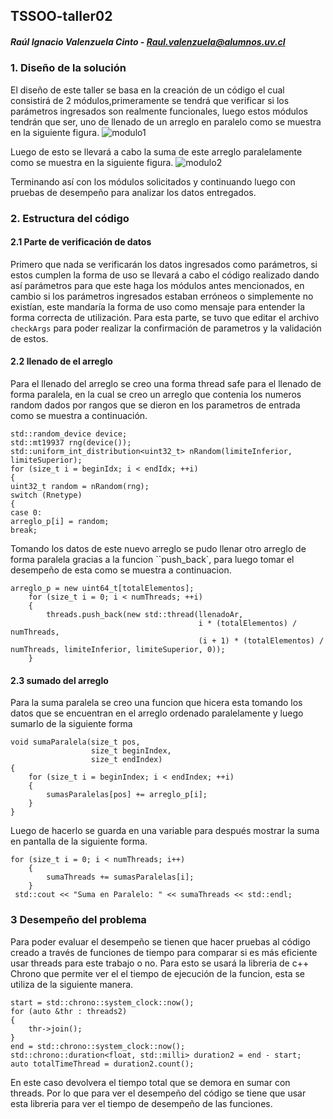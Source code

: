 ## TSSOO-taller02

##### Raúl  Ignacio Valenzuela Cinto - Raul.valenzuela@alumnos.uv.cl

###  1. Diseño de la solución  
El diseño de este taller se basa en la creación de un código el cual consistirá de 2 módulos,primeramente se tendrá que verificar si los parámetros ingresados son realmente funcionales, luego estos módulos tendrán que ser, uno de llenado de un arreglo en paralelo como se muestra en la siguiente figura.
 ![modulo1](http://imgfz.com/i/0L8PgWO.png)
 
 Luego de esto se llevará a cabo la suma de este arreglo paralelamente como se muestra en la siguiente figura.
![modulo2](http://imgfz.com/i/PdfDlY7.png)

Terminando así con los módulos solicitados y continuando luego con pruebas de desempeño para analizar los datos entregados.
###   2. Estructura del código 
#### 2.1 Parte de verificación de datos  
Primero que nada se verificarán los datos ingresados como parámetros, si estos cumplen la forma de uso se llevará a cabo el código realizado dando así parámetros para que este haga los módulos antes mencionados, en cambio si los parámetros ingresados estaban erróneos o simplemente no existían, este mandaría la forma de uso como mensaje para entender la forma correcta de utilización. 
Para esta parte, se tuvo que editar el archivo `checkArgs` para poder realizar la confirmación de parametros y la validación de estos. 
#### 2.2 llenado de el arreglo
Para el llenado del arreglo se creo una forma thread safe para el llenado de forma paralela, en la cual se creo un arreglo que contenia los numeros random dados por rangos que se dieron en los parametros de entrada como se muestra a continuación. 
```
std::random_device device;
std::mt19937 rng(device());
std::uniform_int_distribution<uint32_t> nRandom(limiteInferior, limiteSuperior);
for (size_t i = beginIdx; i < endIdx; ++i)
{
uint32_t random = nRandom(rng);
switch (Rnetype)
{
case 0:
arreglo_p[i] = random;
break;
```
Tomando los datos de este nuevo arreglo se pudo llenar otro arreglo de forma paralela gracias a la funcion ``push_back`, para luego tomar el desempeño de esta como se muestra a continuacion.
```
arreglo_p = new uint64_t[totalElementos];
	for (size_t i = 0; i < numThreads; ++i)
	{
		threads.push_back(new std::thread(llenadoAr,
										  i * (totalElementos) / numThreads,
										  (i + 1) * (totalElementos) / numThreads, limiteInferior, limiteSuperior, 0));
	}
```
#### 2.3 sumado del arreglo 
Para la suma paralela se creo una funcion que hicera esta tomando los datos que se encuentran en el arreglo ordenado paralelamente y luego sumarlo de la siguiente forma  
```
void sumaParalela(size_t pos,
				  size_t beginIndex,
				  size_t endIndex)
{
	for (size_t i = beginIndex; i < endIndex; ++i)
	{
		sumasParalelas[pos] += arreglo_p[i];
	}
}
```
Luego de hacerlo se guarda en una variable para después mostrar la suma en pantalla de la siguiente forma.
```
for (size_t i = 0; i < numThreads; i++)
	{
		sumaThreads += sumasParalelas[i];
	}
 std::cout << "Suma en Paralelo: " << sumaThreads << std::endl;
```
### 3 Desempeño del problema
Para poder evaluar el desempeño se tienen que hacer pruebas al código creado a través de funciones de tiempo para comparar si es más eficiente usar threads para este trabajo o no.
Para esto se usará la libreria de c++ Chrono que permite ver el el tiempo de ejecución de la funcion, esta se utiliza de la siguiente manera. 
```
start = std::chrono::system_clock::now();
for (auto &thr : threads2)
{
	thr->join();
}
end = std::chrono::system_clock::now();
std::chrono::duration<float, std::milli> duration2 = end - start;
auto totalTimeThread = duration2.count();
```	
En este caso devolvera el tiempo total que se demora en sumar con threads. 
Por lo que para ver el desempeño del código se tiene que usar esta libreria para ver el tiempo de desempeño de las funciones.
